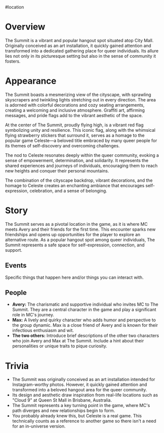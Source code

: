 #location 

# Overview
The Summit is a vibrant and popular hangout spot situated atop City Mall. Originally conceived as an art installation, it quickly gained attention and transformed into a dedicated gathering place for queer individuals. Its allure lies not only in its picturesque setting but also in the sense of community it fosters.

# Appearance
The Summit boasts a mesmerizing view of the cityscape, with sprawling skyscrapers and twinkling lights stretching out in every direction. The area is adorned with colorful decorations and cozy seating arrangements, creating a welcoming and inclusive atmosphere. Graffiti art, affirming messages, and pride flags add to the vibrant aesthetic of the space.

At the center of The Summit, proudly flying high, is a vibrant red flag symbolizing unity and resilience. This iconic flag, along with the whimsical flying strawberry stickers that surround it, serves as a homage to the popular game Celeste—a beloved title embraced by many queer people for its themes of self-discovery and overcoming challenges.

The nod to Celeste resonates deeply within the queer community, evoking a sense of empowerment, determination, and solidarity. It represents the shared experiences and journeys of individuals, encouraging them to reach new heights and conquer their personal mountains.

The combination of the cityscape backdrop, vibrant decorations, and the homage to Celeste creates an enchanting ambiance that encourages self-expression, celebration, and a sense of belonging.

# Story
The Summit serves as a pivotal location in the game, as it is where MC meets Avery and their friends for the first time. This encounter sparks new friendships and opens up opportunities for the player to explore an alternative route. As a popular hangout spot among queer individuals, The Summit represents a safe space for self-expression, connection, and support.

## Events
Specific things that happen here and/or things you can interact with.

## People
- **Avery:** The charismatic and supportive individual who invites MC to The Summit. They are a central character in the game and play a significant role in MC's journey.
- **Max:** A lively and quirky character who adds humor and perspective to the group dynamic. Max is a close friend of Avery and is known for their infectious enthusiasm and wit.
- **The two others:** Introduce brief descriptions of the other two characters who join Avery and Max at The Summit. Include a hint about their personalities or unique traits to pique curiosity.

# Trivia
- The Summit was originally conceived as an art installation intended for Instagram-worthy photos. However, it quickly gained attention and transformed into a beloved hangout area for the queer community.
- Its design and aesthetic draw inspiration from real-life locations such as "Cloud 9" at Queen St Mall in Brisbane, Australia.
- The Summit represents a key turning point in the game, where MC's path diverges and new relationships begin to form.
- You probably already knew this, but Celeste is a real game. This technically counts as a reference to another game so there isn't a need for an in-universe version.